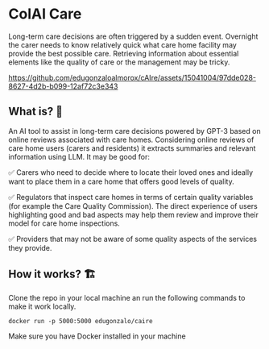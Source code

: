 # ColAI Care

Long-term care decisions are often triggered by a sudden event. Overnight the carer needs to know relatively quick what care home facility may provide the best possible care. Retrieving information about essential elements like the quality of care or the management may be tricky.


https://github.com/edugonzaloalmorox/cAIre/assets/15041004/97dde028-8627-4d2b-b099-12af72c3e343


## What is? 🙊

An AI tool to assist in long-term care decisions powered by GPT-3 based on online reviews associated with care homes. Considering online reviews of care home users (carers and residents) it extracts summaries and relevant information using LLM. It may be good for:

✅ Carers who need to decide where to locate their loved ones and ideally want to place them in a care home that offers good levels of quality.

✅ Regulators that inspect care homes in terms of certain quality variables (for example the Care Quality Commission). The direct experience of users highlighting good and bad aspects may help them review and improve their model for care home inspections.

✅ Providers that may not be aware of some quality aspects of the services they provide.

## How it works? 🏗️

Clone the repo in your local machine an run the following commands to make it work locally.

`docker run -p 5000:5000 edugonzalo/caire`

Make sure you have Docker installed in your machine
